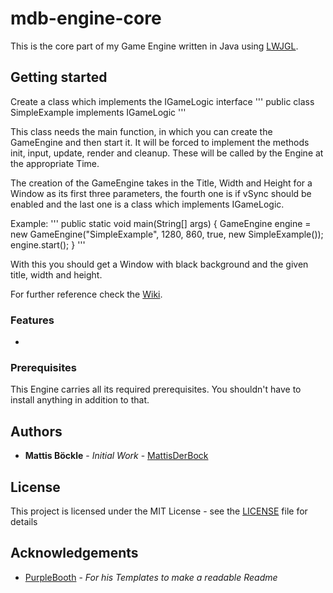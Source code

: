 # mdb-engine-core

This is the core part of my Game Engine written in Java using [LWJGL](https://www.lwjgl.org/).

## Getting started

Create a class which implements the IGameLogic interface
'''
public class SimpleExample implements IGameLogic
'''

This class needs the main function, in which you can create the GameEngine and then start it.
It will be forced to implement the methods init, input, update, render and cleanup. These will be called by the Engine at the appropriate Time.

The creation of the GameEngine takes in the Title, Width and Height for a Window as its first three parameters, the fourth one is if vSync should be enabled and the last one is a class which implements IGameLogic.

Example:
'''
public static void main(String[] args) {
		GameEngine engine = new GameEngine("SimpleExample", 1280, 860, true, new SimpleExample());
		engine.start();
}
'''

With this you should get a Window with black background and the given title, width and height.

For further reference check the [Wiki](https://github.com/MattisDerBock/mdb-engine-core/wiki).



### Features

* 

### Prerequisites

This Engine carries all its required prerequisites. You shouldn't have to install anything in addition to that.

## Authors
* **Mattis Böckle** - *Initial Work* - [MattisDerBock](https://github.com/MattisDerBock)

## License

This project is licensed under the MIT License - see the [LICENSE](LICENSE) file for details

## Acknowledgements

* [PurpleBooth](https://github.com/PurpleBooth) - *For his Templates to make a readable Readme*